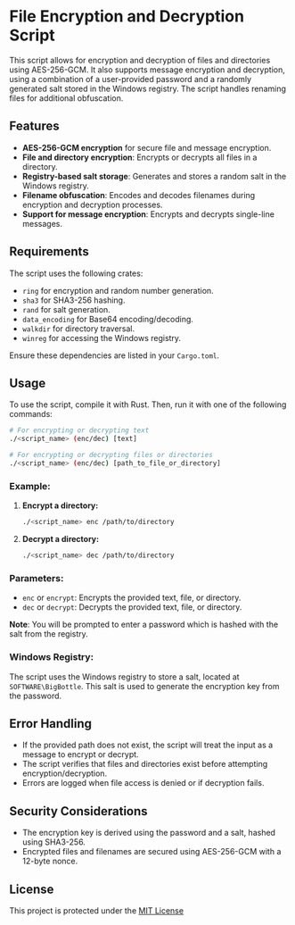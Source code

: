 # File Encryption and Decryption Script

This script allows for encryption and decryption of files and directories using AES-256-GCM. It also supports message encryption and decryption, using a combination of a user-provided password and a randomly generated salt stored in the Windows registry. The script handles renaming files for additional obfuscation.

## Features
- **AES-256-GCM encryption** for secure file and message encryption.
- **File and directory encryption**: Encrypts or decrypts all files in a directory.
- **Registry-based salt storage**: Generates and stores a random salt in the Windows registry.
- **Filename obfuscation**: Encodes and decodes filenames during encryption and decryption processes.
- **Support for message encryption**: Encrypts and decrypts single-line messages.

## Requirements

The script uses the following crates:
- `ring` for encryption and random number generation.
- `sha3` for SHA3-256 hashing.
- `rand` for salt generation.
- `data_encoding` for Base64 encoding/decoding.
- `walkdir` for directory traversal.
- `winreg` for accessing the Windows registry.

Ensure these dependencies are listed in your `Cargo.toml`.

## Usage

To use the script, compile it with Rust. Then, run it with one of the following commands:

```bash
# For encrypting or decrypting text
./<script_name> (enc/dec) [text]

# For encrypting or decrypting files or directories
./<script_name> (enc/dec) [path_to_file_or_directory]
```

### Example:

1. **Encrypt a directory:**
   ```bash
   ./<script_name> enc /path/to/directory
   ```
2. **Decrypt a directory:**
   ```bash
   ./<script_name> dec /path/to/directory
   ```

### Parameters:
- `enc` or `encrypt`: Encrypts the provided text, file, or directory.
- `dec` or `decrypt`: Decrypts the provided text, file, or directory.
  
**Note**: You will be prompted to enter a password which is hashed with the salt from the registry.

### Windows Registry:
The script uses the Windows registry to store a salt, located at `SOFTWARE\BigBottle`. This salt is used to generate the encryption key from the password.

## Error Handling

- If the provided path does not exist, the script will treat the input as a message to encrypt or decrypt.
- The script verifies that files and directories exist before attempting encryption/decryption.
- Errors are logged when file access is denied or if decryption fails.

## Security Considerations

- The encryption key is derived using the password and a salt, hashed using SHA3-256.
- Encrypted files and filenames are secured using AES-256-GCM with a 12-byte nonce.
  
## License
This project is protected under the [MIT License](https://github.com/Razerpoa/hdie/blob/master/LICENSE)